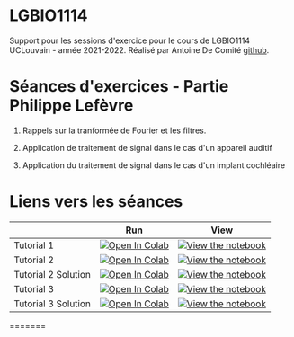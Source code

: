 # LGBIO1114
Support pour les sessions d'exercice pour le cours de LGBIO1114 UCLouvain - année 2021-2022. 
Réalisé par Antoine De Comité [github](https://colab.research.google.com/github/decomiteA).


# Séances d'exercices - Partie Philippe Lefèvre

1. Rappels sur la tranformée de Fourier et les filtres.

2. Application de traitement de signal dans le cas d'un appareil auditif

3. Application du traitement de signal dans le cas d'un implant cochléaire

# Liens vers les séances

|   | Run | View |
| - | --- | ---- |
| Tutorial 1 | [![Open In Colab](https://colab.research.google.com/assets/colab-badge.svg)](https://colab.research.google.com/github/donatiendoumont/LGBIO1114/blob/main/Tutorial1_LGBIO1114nb.ipynb) | [![View the notebook](https://img.shields.io/badge/render-nbviewer-orange.svg)](https://nbviewer.jupyter.org/github/donatiendoumont/LGBIO1114/blob/main/Tutorial1_LGBIO1114nb.ipynb) |
| Tutorial 2 | [![Open In Colab](https://colab.research.google.com/assets/colab-badge.svg)](https://colab.research.google.com/github/donatiendoumont/LGBIO1114/blob/main/Tutorial2_LGBIO1114.ipynb) | [![View the notebook](https://img.shields.io/badge/render-nbviewer-orange.svg)](https://nbviewer.jupyter.org/github/donatiendoumont/LGBIO1114/blob/main/Tutorial2_LGBIO1114.ipynb) |
| Tutorial 2 Solution | [![Open In Colab](https://colab.research.google.com/assets/colab-badge.svg)](https://colab.research.google.com/github/donatiendoumont/LGBIO1114/blob/main/Tutorial2_LGBIO1114s.ipynb) | [![View the notebook](https://img.shields.io/badge/render-nbviewer-orange.svg)](https://nbviewer.jupyter.org/github/donatiendoumont/LGBIO1114/blob/main/Tutorial2_LGBIO1114s.ipynb) |
| Tutorial 3 | [![Open In Colab](https://colab.research.google.com/assets/colab-badge.svg)](https://colab.research.google.com/github/donatiendoumont/LGBIO1114/blob/main/Tutorial3_LGBIO1114.ipynb) | [![View the notebook](https://img.shields.io/badge/render-nbviewer-orange.svg)](https://nbviewer.jupyter.org/github/donatiendoumont/LGBIO1114/blob/main/Tutorial3_LGBIO1114.ipynb) |
| Tutorial 3 Solution| [![Open In Colab](https://colab.research.google.com/assets/colab-badge.svg)](https://colab.research.google.com/github/donatiendoumont/LGBIO1114/blob/main/Tutorial3_LGBIO1114s.ipynb) | [![View the notebook](https://img.shields.io/badge/render-nbviewer-orange.svg)](https://nbviewer.jupyter.org/github/donatiendoumont/LGBIO1114/blob/main/Tutorial3_LGBIO1114s.ipynb) |
=======

